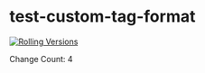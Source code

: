 # test-custom-tag-format

[![Rolling Versions](https://img.shields.io/badge/Rolling%20Versions-Enabled-brightgreen)](https://staging.rollingversions.com/RollingVersions/test-custom-tag-format)

Change Count: 4
